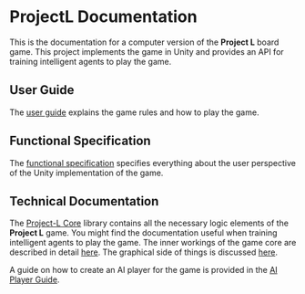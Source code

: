 # ProjectL Documentation

This is the documentation for a computer version of the **Project L** board game. This project implements the game in Unity and provides an API for training intelligent agents to play the game.

## User Guide

The [user guide](./UserDocs/index) explains the game rules and how to play the game.

## Functional Specification

The [functional specification](./FunctionDocs/index) specifies everything about the user perspective of the Unity implementation of the game.

## Technical Documentation

The [Project-L Core](./ProjectLCoreDocs/index) library contains all the necessary logic elements of the **Project L** game. You might find the documentation useful when training intelligent agents to play the game. The inner workings of the game core are described in detail [here](./TechnicalDocs/core/index). The graphical side of things is discussed [here](./TechnicalDocs/unity/index).

A guide on how to create an AI player for the game is provided in the [AI Player Guide](./AIPlayerGuide/index).
